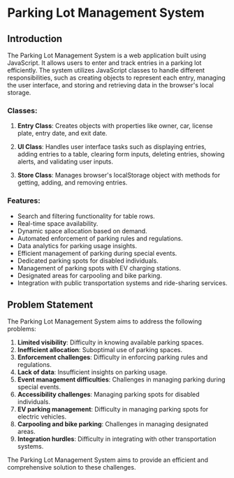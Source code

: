 # Parking Lot Management System

## Introduction

The Parking Lot Management System is a web application built using JavaScript. It allows users to enter and track entries in a parking lot efficiently. The system utilizes JavaScript classes to handle different responsibilities, such as creating objects to represent each entry, managing the user interface, and storing and retrieving data in the browser's local storage.

### Classes:

1. **Entry Class**: Creates objects with properties like owner, car, license plate, entry date, and exit date.

2. **UI Class**: Handles user interface tasks such as displaying entries, adding entries to a table, clearing form inputs, deleting entries, showing alerts, and validating user inputs.

3. **Store Class**: Manages browser's localStorage object with methods for getting, adding, and removing entries.

### Features:

- Search and filtering functionality for table rows.
- Real-time space availability.
- Dynamic space allocation based on demand.
- Automated enforcement of parking rules and regulations.
- Data analytics for parking usage insights.
- Efficient management of parking during special events.
- Dedicated parking spots for disabled individuals.
- Management of parking spots with EV charging stations.
- Designated areas for carpooling and bike parking.
- Integration with public transportation systems and ride-sharing services.

## Problem Statement

The Parking Lot Management System aims to address the following problems:

1. **Limited visibility**: Difficulty in knowing available parking spaces.
2. **Inefficient allocation**: Suboptimal use of parking spaces.
3. **Enforcement challenges**: Difficulty in enforcing parking rules and regulations.
4. **Lack of data**: Insufficient insights on parking usage.
5. **Event management difficulties**: Challenges in managing parking during special events.
6. **Accessibility challenges**: Managing parking spots for disabled individuals.
7. **EV parking management**: Difficulty in managing parking spots for electric vehicles.
8. **Carpooling and bike parking**: Challenges in managing designated areas.
9. **Integration hurdles**: Difficulty in integrating with other transportation systems.

The Parking Lot Management System aims to provide an efficient and comprehensive solution to these challenges.

